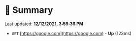 # 📖 Summary
Last updated: **12/12/2021, 3:59:36 PM**

- `GET` [https://google.com](https://google.com) - **Up** (123ms)

